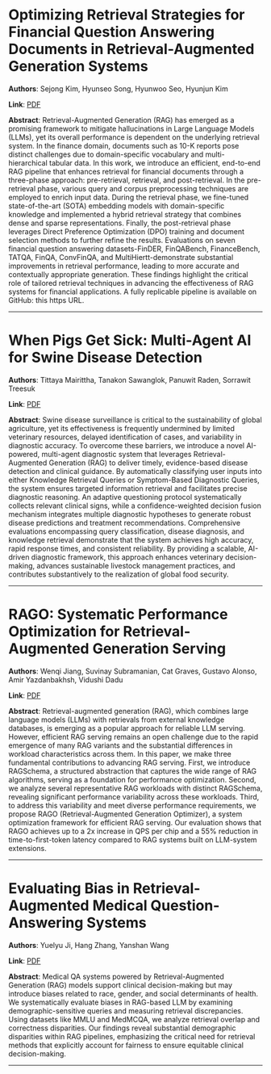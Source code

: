 # Optimizing Retrieval Strategies for Financial Question Answering Documents in Retrieval-Augmented Generation Systems 

**Authors**: Sejong Kim, Hyunseo Song, Hyunwoo Seo, Hyunjun Kim  

**Link**: [PDF](https://arxiv.org/pdf/2503.15191)  

**Abstract**: Retrieval-Augmented Generation (RAG) has emerged as a promising framework to mitigate hallucinations in Large Language Models (LLMs), yet its overall performance is dependent on the underlying retrieval system. In the finance domain, documents such as 10-K reports pose distinct challenges due to domain-specific vocabulary and multi-hierarchical tabular data. In this work, we introduce an efficient, end-to-end RAG pipeline that enhances retrieval for financial documents through a three-phase approach: pre-retrieval, retrieval, and post-retrieval. In the pre-retrieval phase, various query and corpus preprocessing techniques are employed to enrich input data. During the retrieval phase, we fine-tuned state-of-the-art (SOTA) embedding models with domain-specific knowledge and implemented a hybrid retrieval strategy that combines dense and sparse representations. Finally, the post-retrieval phase leverages Direct Preference Optimization (DPO) training and document selection methods to further refine the results. Evaluations on seven financial question answering datasets-FinDER, FinQABench, FinanceBench, TATQA, FinQA, ConvFinQA, and MultiHiertt-demonstrate substantial improvements in retrieval performance, leading to more accurate and contextually appropriate generation. These findings highlight the critical role of tailored retrieval techniques in advancing the effectiveness of RAG systems for financial applications. A fully replicable pipeline is available on GitHub: this https URL. 

---
# When Pigs Get Sick: Multi-Agent AI for Swine Disease Detection 

**Authors**: Tittaya Mairittha, Tanakon Sawanglok, Panuwit Raden, Sorrawit Treesuk  

**Link**: [PDF](https://arxiv.org/pdf/2503.15204)  

**Abstract**: Swine disease surveillance is critical to the sustainability of global agriculture, yet its effectiveness is frequently undermined by limited veterinary resources, delayed identification of cases, and variability in diagnostic accuracy. To overcome these barriers, we introduce a novel AI-powered, multi-agent diagnostic system that leverages Retrieval-Augmented Generation (RAG) to deliver timely, evidence-based disease detection and clinical guidance. By automatically classifying user inputs into either Knowledge Retrieval Queries or Symptom-Based Diagnostic Queries, the system ensures targeted information retrieval and facilitates precise diagnostic reasoning. An adaptive questioning protocol systematically collects relevant clinical signs, while a confidence-weighted decision fusion mechanism integrates multiple diagnostic hypotheses to generate robust disease predictions and treatment recommendations. Comprehensive evaluations encompassing query classification, disease diagnosis, and knowledge retrieval demonstrate that the system achieves high accuracy, rapid response times, and consistent reliability. By providing a scalable, AI-driven diagnostic framework, this approach enhances veterinary decision-making, advances sustainable livestock management practices, and contributes substantively to the realization of global food security. 

---
# RAGO: Systematic Performance Optimization for Retrieval-Augmented Generation Serving 

**Authors**: Wenqi Jiang, Suvinay Subramanian, Cat Graves, Gustavo Alonso, Amir Yazdanbakhsh, Vidushi Dadu  

**Link**: [PDF](https://arxiv.org/pdf/2503.14649)  

**Abstract**: Retrieval-augmented generation (RAG), which combines large language models (LLMs) with retrievals from external knowledge databases, is emerging as a popular approach for reliable LLM serving. However, efficient RAG serving remains an open challenge due to the rapid emergence of many RAG variants and the substantial differences in workload characteristics across them. In this paper, we make three fundamental contributions to advancing RAG serving. First, we introduce RAGSchema, a structured abstraction that captures the wide range of RAG algorithms, serving as a foundation for performance optimization. Second, we analyze several representative RAG workloads with distinct RAGSchema, revealing significant performance variability across these workloads. Third, to address this variability and meet diverse performance requirements, we propose RAGO (Retrieval-Augmented Generation Optimizer), a system optimization framework for efficient RAG serving. Our evaluation shows that RAGO achieves up to a 2x increase in QPS per chip and a 55% reduction in time-to-first-token latency compared to RAG systems built on LLM-system extensions. 

---
# Evaluating Bias in Retrieval-Augmented Medical Question-Answering Systems 

**Authors**: Yuelyu Ji, Hang Zhang, Yanshan Wang  

**Link**: [PDF](https://arxiv.org/pdf/2503.15454)  

**Abstract**: Medical QA systems powered by Retrieval-Augmented Generation (RAG) models support clinical decision-making but may introduce biases related to race, gender, and social determinants of health. We systematically evaluate biases in RAG-based LLM by examining demographic-sensitive queries and measuring retrieval discrepancies. Using datasets like MMLU and MedMCQA, we analyze retrieval overlap and correctness disparities. Our findings reveal substantial demographic disparities within RAG pipelines, emphasizing the critical need for retrieval methods that explicitly account for fairness to ensure equitable clinical decision-making. 

---
